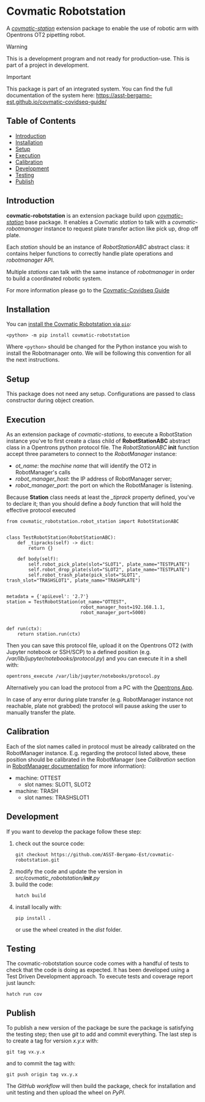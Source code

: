 Covmatic Robotstation
=====================
A *[covmatic-station](https://pypi.org/project/covmatic-stations/)* extension package to enable the use of robotic arm with Opentrons OT2 pipetting robot.

> [!WARNING]
> This is a development program and not ready for production-use.
> This is part of a project in development.

> [!IMPORTANT]
> This package is part of an integrated system. You can find the full documentation
> of the system here: https://asst-bergamo-est.github.io/covmatic-covidseq-guide/


## Table of Contents
* [Introduction](#introduction)
* [Installation](#installation)
* [Setup](#setup)
* [Execution](#execution)
* [Calibration](#calibration)
* [Development](#development)
* [Testing](#testing)
* [Publish](#publish)


## Introduction

**covmatic-robotstation** is an extension package build upon *[covmatic-station](https://pypi.org/project/covmatic-stations/)* base 
package. It enables a Covmatic *station* to talk with a *covmatic-robotmanager* instance to 
request plate transfer action like pick up, drop off plate.

Each *station* should be an instance of *RobotStationABC* abstract class: it contains
helper functions to correctly handle plate operations and *robotmanager* API.

Multiple *stations* can talk with the same instance of *robotmanager* in order to build a
coordinated robotic system.

For more information please go to the [Covmatic-Covidseq Guide](https://asst-bergamo-est.github.io/covmatic-covidseq-guide/)

## Installation

You can [install the Covmatic Robotstation via `pip`](https://pypi.org/project/covmatic-robotstation):
```
<python> -m pip install covmatic-robotstation
```
Where `<python>` should be changed for the Python instance you wish to install the Robotmanager onto. We will be following this convention for all the next instructions. 

## Setup

This package does not need any setup. Configurations are passed to class constructor during object creation.

## Execution

As an extension package of *covmatic-stations*, to execute a RobotStation instance you've to first create a class
child of **RobotStationABC** abstract class in a Opentrons python protocol file.
The *RobotStationABC* **__init__** function accept three parameters to connect to the *RobotManager* instance:
- *ot_name*: the *machine name* that will identify the OT2 in RobotManager's calls
- *robot_manager_host*: the IP address of RobotManager server;
- *robot_manager_port*: the port on which the RobotManager is listening.

Because **Station** class needs at least the *_tiprack* property defined, you've to declare it;
than you should define a *body* function that will hold the effective protocol executed
```
from covmatic_robotstation.robot_station import RobotStationABC


class TestRobotStation(RobotStationABC):
    def _tipracks(self) -> dict:
        return {}
        
    def body(self):
        self.robot_pick_plate(slot="SLOT1", plate_name="TESTPLATE")
        self.robot_drop_plate(slot="SLOT2", plate_name="TESTPLATE")
        self.robot_trash_plate(pick_slot="SLOT1", trash_slot="TRASHSLOT1", plate_name="TRASHPLATE")


metadata = {'apiLevel': '2.7'}
station = TestRobotStation(ot_name="OTTEST", 
                           robot_manager_host=192.168.1.1,
                           robot_manager_port=5000)


def run(ctx):
    return station.run(ctx)
```
Then you can save this protocol file, upload it on the Opentrons OT2 (with Jupyter notebook or SSH/SCP) 
to a defined position (e.g. */var/lib/jupyter/notebooks/protocol.py*) 
and you can execute it in a shell with:
```
opentrons_execute /var/lib/jupyter/notebooks/protocol.py
```
Alternatively you can load the protocol from a PC with the [Opentrons App](https://opentrons.com/ot-app/).

In case of any error during plate transfer (e.g. RobotManager instance not reachable, plate not grabbed)
the protocol will pause asking the user to manually transfer the plate.

## Calibration

Each of the slot names called in protocol must be already calibrated on the RobotManager instance.
E.g. regarding the protocol listed above, these position should be calibrated in the RobotManager
(see *Calibration* section in [RobotManager documentation](https://pypi.org/project/covmatic-robotmanager/) for more information):
- machine: OTTEST
  - slot names: SLOT1, SLOT2
- machine: TRASH
  - slot names: TRASHSLOT1

## Development

If you want to develop the package follow these step:
1. check out the source code:
   ```
   git checkout https://github.com/ASST-Bergamo-Est/covmatic-robotstation.git
   ```
2. modify the code and update the version in *src/covmatic_robotstation/__init__.py*
3. build the code:
   ```
   hatch build
   ```
4. install locally with:
   ```
   pip install .
   ```
   or use the wheel created in the *dist* folder.

## Testing

The covmatic-robotstation source code comes with a handful of tests to check that the code is doing as expected. 
It has been developed using a Test Driven Development approach.
To execute tests and coverage report just launch:
```
hatch run cov
```

## Publish

To publish a new version of the package be sure the package is satisfying the testing step;
then use *git* to add and commit everything.
The last step is to create a tag for version *x.y.x* with:
```
git tag vx.y.x
```
and to commit the tag with: 
```
git push origin tag vx.y.x
```
The *GitHub workflow* will then build the package, check for installation and unit testing and then upload the wheel on *PyPI*.